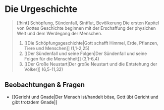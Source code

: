 # Die Urgeschichte

> [!hint] Schöpfung, Sündenfall, Sintflut, Bevölkerung
> Die ersten Kapitel von Gottes Geschichte beginnen mit der Erschaffung der physichen Welt und dem Werdegang der Menschen.
> 1. [[Die Schöpfungsgeschichte|Gott schafft Himmel, Erde, Pflanzen, Tiere und Menschen]] (1,1-2,25)
> 2. [[Der Sündenfall und seine Folgen|Der Sündenfall und seine Folgen für die Menschheit]] (3,1-6,4)
> 3. [[Der Große Neustart|Der große Neustart und die Entstehung der Völker]] (6,5-11,32)

## Beobachtungen & Fragen

- [[Gericht und Gnade|Der Mensch ist/handelt böse, Gott übt Gericht und gibt trotzdem Gnade]]